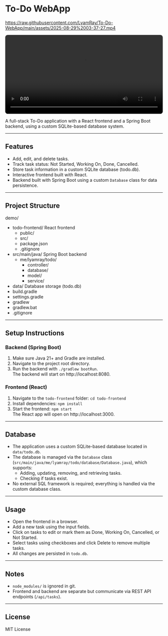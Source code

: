 # To-Do WebApp

https://raw.githubusercontent.com/LyamRay/To-Do-WebApp/main/assets/2025-08-29%2003-37-27.mp4

<!-- Video Demo -->
<video controls width="640" style="max-width:100%; border-radius:8px;">
  <source src="https://raw.githubusercontent.com/LyamRay/To-Do-WebApp/main/assets/2025-08-29%2003-37-27.mp4" type="video/mp4">
  Your browser does not support the video tag.
</video>


A full-stack To-Do application with a React frontend and a Spring Boot backend, using a custom SQLite-based database system.

---

## Features

- Add, edit, and delete tasks.
- Track task status: Not Started, Working On, Done, Cancelled.
- Store task information in a custom SQLite database (todo.db).
- Interactive frontend built with React.
- Backend built with Spring Boot using a custom `Database` class for data persistence.

---

## Project Structure

demo/
- todo-frontend/       React frontend
    - public/
    - src/
    - package.json
    - .gitignore
- src/main/java/       Spring Boot backend
    - me/lyamray/todo/
        - controller/
        - database/
        - model/
        - service/
- data/                Database storage (todo.db)
- build.gradle
- settings.gradle
- gradlew
- gradlew.bat
- .gitignore

---

## Setup Instructions

### Backend (Spring Boot)

1. Make sure Java 21+ and Gradle are installed.
2. Navigate to the project root directory.
3. Run the backend with `./gradlew bootRun`.  
   The backend will start on http://localhost:8080.

### Frontend (React)

1. Navigate to the `todo-frontend` folder: `cd todo-frontend`
2. Install dependencies: `npm install`
3. Start the frontend: `npm start`  
   The React app will open on http://localhost:3000.

---

## Database

- The application uses a custom SQLite-based database located in `data/todo.db`.
- The database is managed via the `Database` class (`src/main/java/me/lyamray/todo/database/Database.java`), which supports:
    - Adding, updating, removing, and retrieving tasks.
    - Checking if tasks exist.
- No external SQL framework is required; everything is handled via the custom database class.

---

## Usage

- Open the frontend in a browser.
- Add a new task using the input fields.
- Click on tasks to edit or mark them as Done, Working On, Cancelled, or Not Started.
- Select tasks using checkboxes and click Delete to remove multiple tasks.
- All changes are persisted in `todo.db`.

---

## Notes

- `node_modules/` is ignored in git.
- Frontend and backend are separate but communicate via REST API endpoints (`/api/tasks`).

---

## License

MIT License
